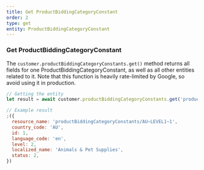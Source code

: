 ```yaml
---
title: Get ProductBiddingCategoryConstant
order: 2
type: get
entity: ProductBiddingCategoryConstant
---
```


### Get ProductBiddingCategoryConstant

The `customer.productBiddingCategoryConstants.get()` method returns all fields for one ProductBiddingCategoryConstant, as well as all other entities related to it. Note that this function is heavily rate-limited by Google, so avoid using it in production.

```javascript
// Getting the entity
let result = await customer.productBiddingCategoryConstants.get('productBiddingCategoryConstants/AU~LEVEL1~1')
```

```javascript
// Example result
;({
  resource_name: 'productBiddingCategoryConstants/AU~LEVEL1~1',
  country_code: 'AU',
  id: 1,
  language_code: 'en',
  level: 2,
  localized_name: 'Animals & Pet Supplies',
  status: 2,
})
```
